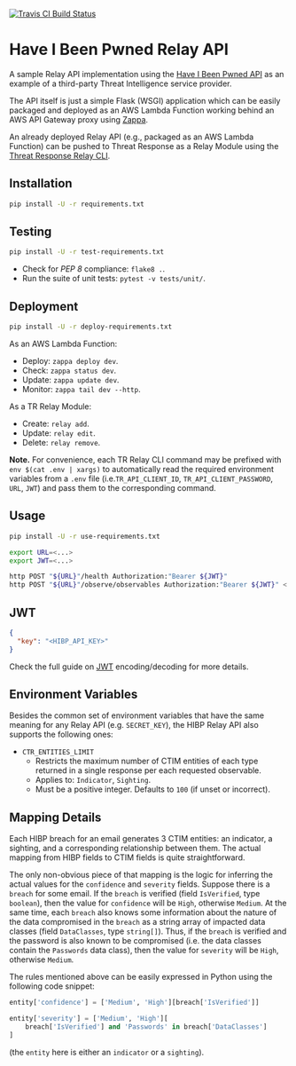 [![Travis CI Build Status](https://travis-ci.com/CiscoSecurity/tr-05-serverless-have-i-been-pwned.svg?branch=develop)](https://travis-ci.com/CiscoSecurity/tr-05-serverless-have-i-been-pwned)

# Have I Been Pwned Relay API

A sample Relay API implementation using the
[Have I Been Pwned API](https://haveibeenpwned.com/API/v3)
as an example of a third-party Threat Intelligence service provider.

The API itself is just a simple Flask (WSGI) application which can be easily
packaged and deployed as an AWS Lambda Function working behind an AWS API
Gateway proxy using [Zappa](https://github.com/Miserlou/Zappa).

An already deployed Relay API (e.g., packaged as an AWS Lambda Function) can
be pushed to Threat Response as a Relay Module using the
[Threat Response Relay CLI](https://github.com/threatgrid/tr-lambda-relay).

## Installation

```bash
pip install -U -r requirements.txt
```

## Testing

```bash
pip install -U -r test-requirements.txt
```

- Check for *PEP 8* compliance: `flake8 .`.
- Run the suite of unit tests: `pytest -v tests/unit/`.

## Deployment

```bash
pip install -U -r deploy-requirements.txt
```

As an AWS Lambda Function:
- Deploy: `zappa deploy dev`.
- Check: `zappa status dev`.
- Update: `zappa update dev`.
- Monitor: `zappa tail dev --http`.

As a TR Relay Module:
- Create: `relay add`.
- Update: `relay edit`.
- Delete: `relay remove`.

**Note.** For convenience, each TR Relay CLI command may be prefixed with
`env $(cat .env | xargs)` to automatically read the required environment
variables from a `.env` file (i.e.`TR_API_CLIENT_ID`, `TR_API_CLIENT_PASSWORD`,
`URL`, `JWT`) and pass them to the corresponding command.

## Usage

```bash
pip install -U -r use-requirements.txt
```

```bash
export URL=<...>
export JWT=<...>

http POST "${URL}"/health Authorization:"Bearer ${JWT}"
http POST "${URL}"/observe/observables Authorization:"Bearer ${JWT}" < observables.json
```

## JWT

```json
{
  "key": "<HIBP_API_KEY>"
}
```

Check the full guide on
[JWT](https://github.com/CiscoSecurity/tr-05-serverless-relay#jwt)
encoding/decoding for more details.

## Environment Variables

Besides the common set of environment variables that have the same meaning for
any Relay API (e.g. `SECRET_KEY`), the HIBP Relay API also supports the
following ones:

- `CTR_ENTITIES_LIMIT`
  - Restricts the maximum number of CTIM entities of each type returned in a
  single response per each requested observable.
  - Applies to: `Indicator`, `Sighting`.
  - Must be a positive integer. Defaults to `100` (if unset or incorrect).

## Mapping Details

Each HIBP breach for an email generates 3 CTIM entities: an indicator,
a sighting, and a corresponding relationship between them. The actual mapping
from HIBP fields to CTIM fields is quite straightforward.

The only non-obvious piece of that mapping is the logic for inferring the
actual values for the `confidence` and `severity` fields. Suppose there is
a `breach` for some email. If the `breach` is verified (field `IsVerified`,
type `boolean`), then the value for `confidence` will be `High`, otherwise
`Medium`. At the same time, each `breach` also knows some information about
the nature of the data compromised in the `breach` as a string array of
impacted data classes (field `DataClasses`, type `string[]`). Thus, if the
`breach` is verified and the password is also known to be compromised (i.e. the
data classes contain the `Passwords` data class), then the value for `severity`
will be `High`, otherwise `Medium`.

The rules mentioned above can be easily expressed in Python using the following
code snippet:
```python
entity['confidence'] = ['Medium', 'High'][breach['IsVerified']]

entity['severity'] = ['Medium', 'High'][
    breach['IsVerified'] and 'Passwords' in breach['DataClasses']
]
```
(the `entity` here is either an `indicator` or a `sighting`).
